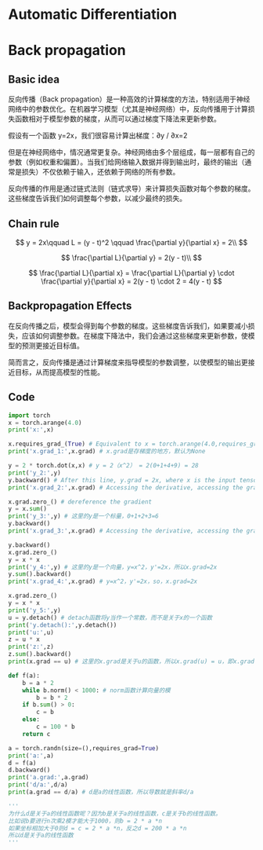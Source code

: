 # Automatic Differentiation

# Back propagation

## Basic idea

反向传播（Back propagation）是一种高效的计算梯度的方法，特别适用于神经网络中的参数优化。在机器学习模型（尤其是神经网络）中，反向传播用于计算损失函数相对于模型参数的梯度，从而可以通过梯度下降法来更新参数。

假设有一个函数 y=2x，我们很容易计算出梯度：∂y / ∂x=2

但是在神经网络中，情况通常更复杂。神经网络由多个层组成，每一层都有自己的参数（例如权重和偏置）。当我们给网络输入数据并得到输出时，最终的输出（通常是损失）不仅依赖于输入，还依赖于网络的所有参数。

反向传播的作用是通过链式法则（链式求导）来计算损失函数对每个参数的梯度。这些梯度告诉我们如何调整每个参数，以减少最终的损失。

## Chain rule

$$
y = 2x\qquad
L = (y - t)^2 \qquad
\frac{\partial y}{\partial x} = 2\\
$$

$$
\frac{\partial L}{\partial y} = 2(y - t)\\
$$

$$
\frac{\partial L}{\partial x} = \frac{\partial L}{\partial y} \cdot \frac{\partial y}{\partial x} = 2(y - t) \cdot 2 = 4(y - t)
$$

## Backpropagation Effects

在反向传播之后，模型会得到每个参数的梯度。这些梯度告诉我们，如果要减小损失，应该如何调整参数。在梯度下降法中，我们会通过这些梯度来更新参数，使模型的预测更接近目标值。

简而言之，反向传播是通过计算梯度来指导模型的参数调整，以使模型的输出更接近目标，从而提高模型的性能。

## Code

```python
import torch
x = torch.arange(4.0)
print('x:',x)

x.requires_grad_(True) # Equivalent to x = torch.arange(4.0,requires_grad=True)
print('x.grad_1:',x.grad) # x.grad是存梯度的地方，默认为None

y = 2 * torch.dot(x,x) # y = 2（x^2） = 2(0+1+4+9) = 28
print('y_2:',y)
y.backward() # After this line, y.grad = 2x, where x is the input tensor
print('x.grad_2:',x.grad) # Accessing the derivative, accessing the gradient， y=2*（x^2），y'=4x，so,x.grad=4x

x.grad.zero_() # dereference the gradient
y = x.sum()
print('y_3:',y) # 这里的y是一个标量，0+1+2+3=6
y.backward()
print('x.grad_3:',x.grad) # Accessing the derivative, accessing the gradient， y=x1+x2+x3......，y'=1，so，x.grad=1

y.backward()
x.grad.zero_()
y = x * x
print('y_4:',y) # 这里的y是一个向量，y=x^2，y'=2x，所以x.grad=2x
y.sum().backward()
print('x.grad_4:',x.grad) # y=x^2，y'=2x，so，x.grad=2x

x.grad.zero_()
y = x * x
print('y_5:',y)
u = y.detach() # detach函数将y当作一个常数，而不是关于x的一个函数
print('y.detach():',y.detach())
print('u:',u)
z = u * x
print('z:',z)
z.sum().backward()
print(x.grad == u) # 这里的x.grad是关于u的函数，所以x.grad(u) = u，即x.grad(u) = u(x) = u(2x) = 4x，所以x.grad(u) = 4x

def f(a):
    b = a * 2
    while b.norm() < 1000: # norm函数计算向量的模
        b = b * 2
    if b.sum() > 0:
        c = b
    else:
        c = 100 * b
    return c

a = torch.randn(size=(),requires_grad=True)
print('a:',a)
d = f(a)
d.backward()
print('a.grad:',a.grad)
print('d/a:',d/a)
print(a.grad == d/a) # d是a的线性函数，所以导数就是斜率d/a

'''
为什么d是关于a的线性函数呢？因为b是关于a的线性函数，c是关于b的线性函数。
比如说b要进行n次乘2模才能大于1000，则b = 2 * a *n
如果坐标相加大于0则d = c = 2 * a *n，反之d = 200 * a *n
所以d是关于a的线性函数
'''
```


